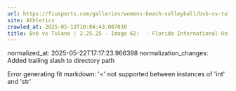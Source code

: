 ```yaml
---
url: https://fiusports.com/galleries/womens-beach-volleyball/bvb-vs-tulane-2-25-25/image-62/355/62615/
site: Athletics
crawled_at: 2025-05-13T10:04:43.007030
title: Bvb vs Tulane | 2.25.25 - Image 62:  - Florida International University
---
```

normalized_at: 2025-05-22T17:17:23.966398
normalization_changes: Added trailing slash to directory path

Error generating fit markdown: '<' not supported between instances of 'int' and 'str'